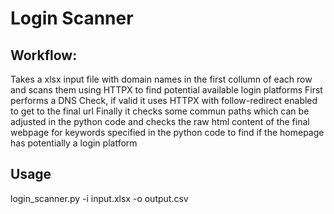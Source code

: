 # Login Scanner

## Workflow:
Takes a xlsx input file with domain names in the first collumn of each row and scans them using HTTPX to find potential available login platforms
First performs a DNS Check, if valid it uses HTTPX with follow-redirect enabled to get to the final url
Finally it checks some commun paths which can be adjusted in the python code and checks the raw html content of the final webpage for keywords specified in the python code to find if the homepage has potentially a login platform

## Usage
login_scanner.py -i input.xlsx -o output.csv

